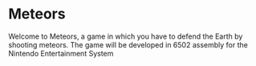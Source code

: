 # Meteors
Welcome to Meteors, a game in which you have to defend the Earth by shooting meteors. The game will be developed in 6502 assembly for the Nintendo Entertainment System
